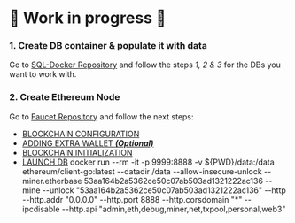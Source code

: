 # 🚧 Work in progress 🚧

### 1. **Create DB container & populate it with data**

Go to [SQL-Docker Repository](https://github.com/RodrigoVila/sql-docker/blob/main/README.md) and follow the steps _1, 2 & 3_ for the DBs you want to work with.

### 2. **Create Ethereum Node**

Go to [Faucet Repository](https://github.com/RodrigoVila/codecrypto-faucet/blob/main/README.md) and follow the next steps:

- [BLOCKCHAIN CONFIGURATION](https://github.com/RodrigoVila/codecrypto-faucet/blob/main/README.md#blockchain-configuration)
- [ADDING EXTRA WALLET **_(Optional)_**](https://github.com/RodrigoVila/codecrypto-faucet/blob/main/README.md#adding-extra-wallet)
- [BLOCKCHAIN INITIALIZATION](https://github.com/RodrigoVila/codecrypto-faucet/blob/main/README.md#blockchain-intialization)
- [LAUNCH DB](https://github.com/RodrigoVila/codecrypto-faucet/blob/main/README.md#launch-db)
  docker run --rm -it -p 9999:8888 -v ${PWD}/data:/data ethereum/client-go:latest --datadir /data --allow-insecure-unlock --miner.etherbase 53aa164b2a5362ce50c07ab503ad1321222ac136 --mine --unlock "53aa164b2a5362ce50c07ab503ad1321222ac136" --http --http.addr "0.0.0.0" --http.port 8888 --http.corsdomain "\*" --ipcdisable --http.api "admin,eth,debug,miner,net,txpool,personal,web3"
